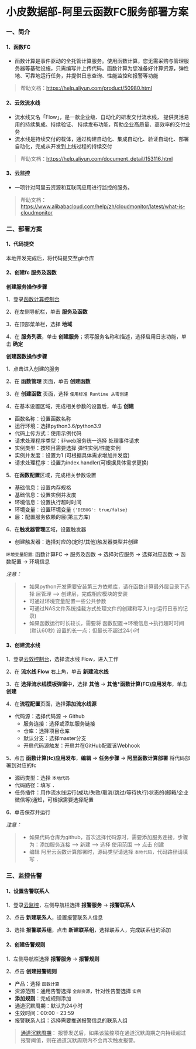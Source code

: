 # 小皮数据部-阿里云函数FC服务部署方案

### 一、简介

#### 1、函数FC

* 函数计算是事件驱动的全托管计算服务。使用函数计算，您无需采购与管理服务器等基础设施，只需编写并上传代码。函数计算为您准备好计算资源，弹性地、可靠地运行任务，并提供日志查询、性能监控和报警等功能

> 帮助文档：https://help.aliyun.com/product/50980.html

#### 2、云效流水线

* 流水线又名「Flow」，是一款企业级、自动化的研发交付流水线， 提供灵活易用的持续集成、持续验证、 持续发布功能，帮助企业高质量、高效率的交付业务
* 流水线是持续交付的载体，通过构建自动化、集成自动化、验证自动化、部署自动化，完成从开发到上线过程的持续交付

> 帮助文档：https://help.aliyun.com/document_detail/153116.html

#### 3、云监控

* 一项针对阿里云资源和互联网应用进行监控的服务。

> 帮助文档：https://www.alibabacloud.com/help/zh/cloudmonitor/latest/what-is-cloudmonitor

### 二、部署方案

#### 1、代码提交

本地开发完成后，将代码提交至git仓库

#### 2、创建fc 服务及函数

**创建服务操作步骤**

1、登录[函数计算控制台](https://fcnext.console.aliyun.com/overview)

2、在左侧导航栏，单击 **服务及函数**

3、在顶部菜单栏，选择 **地域**

4、在 **服务列表**，单击 **创建服务**；填写服务名称和描述，选择启用日志功能，单击 **确定**

**创建函数操作步骤**

1、点击进入创建的服务

2、在 **函数管理** 页面，单击 **创建函数**

3、在 **创建函数** 页面，选择 `使用标准 Runtime 从零创建`

4、在基本设置区域，完成相关参数的设置后，单击 **创建**

* 函数名称：设置函数名称
* 运行环境：选择python3.6/python3.9
* 代码上传方式：使用示例代码
* 请求处理程序类型：非web服务统一选择 处理事件请求
* 实例类型：按项目需要选择 弹性实例/性能实例
* 实例并发度：设置为1 (可根据具体需求增加并发度)
* 请求处理程序：设置为index.handler(可根据具体需求更换)

5、在**函数配置**区域，完成相关参数设置

* 基础信息：设置内存规格
* 基础信息：设置实例并发度
* 环境信息：设置执行超时时间
* 环境变量：设置环境变量    `{'DEBUG': true/false}`
* 层：配置服务依赖的层(第三方库)

6、在**触发器管理**区域，设置触发器

* 创建触发器：选择对应的(定时/其他)触发器类型并创建

`环境变量配置`: 函数计算FC -> 服务及函数 -> 选择对应服务 -> 选择对应函数 -> 函数配置 -> 环境信息

*注意：*

> * 如果python开发需要安装第三方依赖库，请在函数计算最外层目录下选择 层管理 --> 创建层，完成相应模块的安装
> * 可通过环境变量配置一些公共参数
> * 可通过NAS文件系统挂载方式处理文件的创建和写入(eg:运行日志的记录)
> * 如果函数运行时长较长，需要将 函数配置->环境信息->执行超时时间(默认60秒) 设置的长一点；但最长不超过24小时

#### 3、创建流水线

1、登录[云效控制台](https://devops.console.aliyun.com/organizations)，选择流水线 Flow，进入工作

2、在 **流水线 Flow** 右上角，单击 **新建流水线**

3、在 **选择流水线模板弹窗**中，选择 **其他** -> **其他*函数计算(FC)应用发布**，单击 **创建**

4、在**流程配置**页面，选择**添加流水线源**

* 代码源：选择代码源 -> Github
  * 服务连接：选择或添加服务链接
  * 仓库：选择项目仓库
  * 默认分支：选择master分支
  * 开启代码源触发：开启并在GitHub配置该Webhook

5、点击 **函数计算(fc)应用发布**，**编辑** -> **任务步骤** -> **阿里函数计算部署** 将代码部署到对应的fc

* 源码类型：选择 `本地代码`
* 代码路径：填写 `.`
* 任务插件：用作流水线运行(成功/失败/取消/跳过/等待执行)状态的(邮箱/企业微信等)通知，可根据需要选择配置

6、单击保存并运行

*注意：*

> * 如果代码仓库为github，首次选择代码源时，需要添加服务连接，步骤为：添加服务连接 --> 新建 -->  选择 使用范围 --> 点击 创建
> * 编辑 阿里云函数计算部署时，源码类型请选择 `本地代码`，代码路径请填写 `.`

### 三、监控告警

#### 1、设置告警联系人

1、登录[云监控](https://cloudmonitornext.console.aliyun.com/alert-contactGroup)，左侧导航栏选择 **报警服务** -> **报警联系人**

2、点击 **新建联系人**，设置报警联系人信息

3、选择 **报警联系组**，点击 **新建联系组**，选择联系人，完成联系组的添加

#### 2、创建告警规则

1、左侧导航栏选择 **报警服务** -> **报警规则**

2、点击 **创建报警规则** 

* 产品：选择 `函数计算`
* 资源范围：通用告警选择 `全部资源`，针对性告警选择 `实例`
* **添加规则**：完成规则添加
* 通道沉默周期：默认为24小时 
* 生效时间：00:00 - 23:59
* 报警联系人组：选择需要推送报警信息的联系人组

> [通道沉默周期](https://www.alibabacloud.com/help/zh/cloudmonitor/latest/terms)： 报警发送后，如果该监控项在通道沉默周期之内持续超过报警阈值，则在通道沉默周期内不会再次触发报警。


